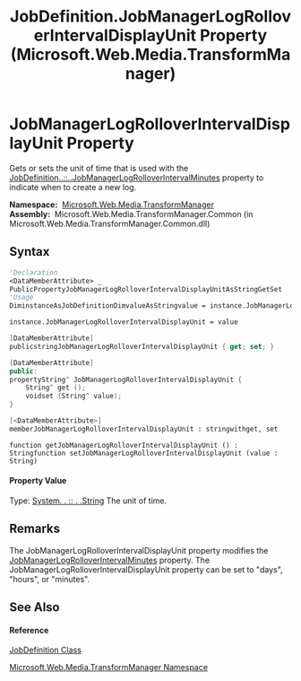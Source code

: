 ﻿---
title: JobDefinition.JobManagerLogRolloverIntervalDisplayUnit Property  (Microsoft.Web.Media.TransformManager)
TOCTitle: JobManagerLogRolloverIntervalDisplayUnit Property
ms:assetid: P:Microsoft.Web.Media.TransformManager.JobDefinition.JobManagerLogRolloverIntervalDisplayUnit
ms:mtpsurl: https://msdn.microsoft.com/en-us/library/microsoft.web.media.transformmanager.jobdefinition.jobmanagerlogrolloverintervaldisplayunit(v=VS.90)
ms:contentKeyID: 35521154
ms.date: 06/14/2012
mtps_version: v=VS.90
f1_keywords:
- Microsoft.Web.Media.TransformManager.JobDefinition.set_JobManagerLogRolloverIntervalDisplayUnit
- Microsoft.Web.Media.TransformManager.JobDefinition.get_JobManagerLogRolloverIntervalDisplayUnit
- Microsoft.Web.Media.TransformManager.JobDefinition.JobManagerLogRolloverIntervalDisplayUnit
dev_langs:
- CSharp
- JScript
- VB
- FSharp
- c++
api_location:
- Microsoft.Web.Media.TransformManager.Common.dll
api_name:
- Microsoft.Web.Media.TransformManager.JobDefinition.get_JobManagerLogRolloverIntervalDisplayUnit
- Microsoft.Web.Media.TransformManager.JobDefinition.set_JobManagerLogRolloverIntervalDisplayUnit
- Microsoft.Web.Media.TransformManager.JobDefinition.JobManagerLogRolloverIntervalDisplayUnit
api_type:
- Managed
topic_type:
- apiref
- kbSyntax
product_family_name: VS
ROBOTS: INDEX,FOLLOW
---

# JobManagerLogRolloverIntervalDisplayUnit Property

Gets or sets the unit of time that is used with the [JobDefinition..::..JobManagerLogRolloverIntervalMinutes](jobdefinition-jobmanagerlogrolloverintervalminutes-property-microsoft-web-media-transformmanager.md) property to indicate when to create a new log.

**Namespace:**  [Microsoft.Web.Media.TransformManager](microsoft-web-media-transformmanager-namespace.md)  
**Assembly:**  Microsoft.Web.Media.TransformManager.Common (in Microsoft.Web.Media.TransformManager.Common.dll)

## Syntax

``` vb
'Declaration
<DataMemberAttribute> _
PublicPropertyJobManagerLogRolloverIntervalDisplayUnitAsStringGetSet
'Usage
DiminstanceAsJobDefinitionDimvalueAsStringvalue = instance.JobManagerLogRolloverIntervalDisplayUnit

instance.JobManagerLogRolloverIntervalDisplayUnit = value
```

``` csharp
[DataMemberAttribute]
publicstringJobManagerLogRolloverIntervalDisplayUnit { get; set; }
```

``` c++
[DataMemberAttribute]
public:
propertyString^ JobManagerLogRolloverIntervalDisplayUnit {
    String^ get ();
    voidset (String^ value);
}
```

``` fsharp
[<DataMemberAttribute>]
memberJobManagerLogRolloverIntervalDisplayUnit : stringwithget, set
```

``` jscript
function getJobManagerLogRolloverIntervalDisplayUnit () : Stringfunction setJobManagerLogRolloverIntervalDisplayUnit (value : String)
```

#### Property Value

Type: [System. . :: . .String](https://msdn.microsoft.com/en-us/library/s1wwdcbf\(v=vs.90\))  
The unit of time.  

## Remarks

The JobManagerLogRolloverIntervalDisplayUnit property modifies the [JobManagerLogRolloverIntervalMinutes](jobdefinition-jobmanagerlogrolloverintervalminutes-property-microsoft-web-media-transformmanager.md) property. The JobManagerLogRolloverIntervalDisplayUnit property can be set to "days", "hours", or "minutes".

## See Also

#### Reference

[JobDefinition Class](jobdefinition-class-microsoft-web-media-transformmanager.md)

[Microsoft.Web.Media.TransformManager Namespace](microsoft-web-media-transformmanager-namespace.md)

